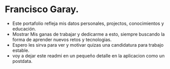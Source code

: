# Francisco Garay.

+ Este portafolio refleja mis datos personales, projectos, conocimientos y educación. 
+ Mostrar Mis ganas de trabajar y dedicarme a esto, siempre buscando la forma de aprender nuevos retos y tecnologias.
+ Espero les sirva para ver y motivar quizas una candidatura para trabajo estable.
+ voy a dejar este readmi en un pequeño detalle en la aplicacion como un postdata.